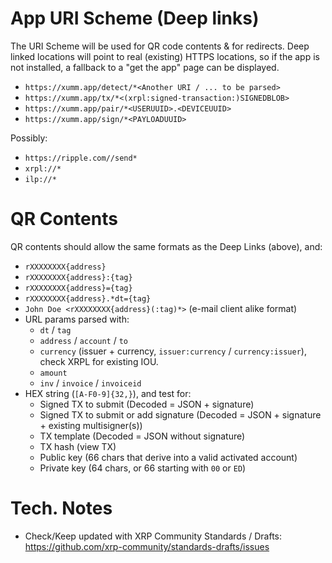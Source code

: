 # App URI Scheme (Deep links)

The URI Scheme will be used for QR code contents & for redirects. Deep linked locations will point to real (existing) HTTPS locations, so if the app is not installed, a fallback to a "get the app" page can be displayed.

- `https://xumm.app/detect/*<Another URI / ... to be parsed>`
- `https://xumm.app/tx/*<(xrpl:signed-transaction:)SIGNEDBLOB>`
- `https://xumm.app/pair/*<USERUUID>.<DEVICEUUID>`
- `https://xumm.app/sign/*<PAYLOADUUID>`

Possibly:

- `https://ripple.com//send*`
- `xrpl://*`
- `ilp://*`

# QR Contents

QR contents should allow the same formats as the Deep Links (above), and:

- `rXXXXXXXX{address}`
- `rXXXXXXXX{address}:{tag}`
- `rXXXXXXXX{address}={tag}`
- `rXXXXXXXX{address}.*dt={tag}`
- `John Doe <rXXXXXXXX{address}(:tag)*>` (e-mail client alike format)
- URL params parsed with:
  - `dt` / `tag`
  - `address` / `account` / `to`
  - `currency` (issuer + currency, `issuer:currency` / `currency:issuer`), check XRPL for existing IOU.
  - `amount`
  - `inv` / `invoice` / `invoiceid`
- HEX string (`[A-F0-9]{32,}`), and test for:
  - Signed TX to submit (Decoded = JSON + signature)
  - Signed TX to submit or add signature (Decoded = JSON + signature + existing multisigner(s))
  - TX template (Decoded = JSON without signature)
  - TX hash (view TX)
  - Public key (66 chars that derive into a valid activated account)
  - Private key (64 chars, or 66 starting with `00` or `ED`)

# Tech. Notes

- Check/Keep updated with XRP Community Standards / Drafts: https://github.com/xrp-community/standards-drafts/issues

